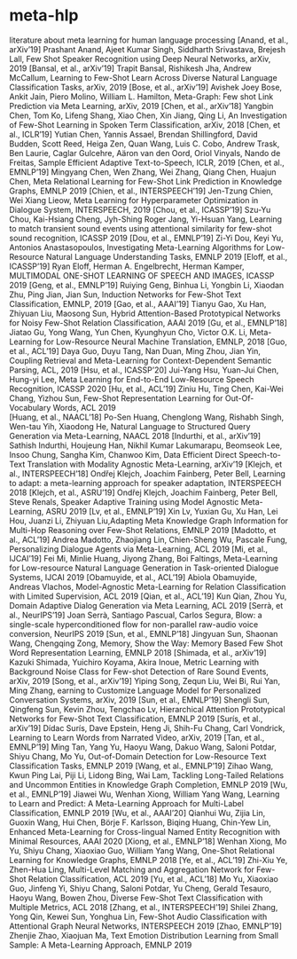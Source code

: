 # meta-hlp
literature about meta learning for human language processing
[Anand, et al., arXiv’19] Prashant Anand, Ajeet Kumar Singh, Siddharth Srivastava, Brejesh Lall, Few Shot Speaker Recognition using Deep Neural Networks, arXiv, 2019 
[Bansal, et al., arXiv’19] Trapit Bansal, Rishikesh Jha, Andrew McCallum, Learning to Few-Shot Learn Across Diverse Natural Language Classification Tasks, arXiv, 2019 
[Bose, et al., arXiv’19] Avishek Joey Bose, Ankit Jain, Piero Molino, William L. Hamilton, Meta-Graph: Few shot Link Prediction via Meta Learning, arXiv, 2019 
[Chen, et al., arXiv’18] Yangbin Chen, Tom Ko, Lifeng Shang, Xiao Chen, Xin Jiang, Qing Li, An Investigation of Few-Shot Learning in Spoken Term Classification, arXiv, 2018 
[Chen, et al., ICLR’19] Yutian Chen, Yannis Assael, Brendan Shillingford, David Budden, Scott Reed, Heiga Zen, Quan Wang, Luis C. Cobo, Andrew Trask, Ben Laurie, Caglar Gulcehre, Aäron van den Oord, Oriol Vinyals, Nando de Freitas, Sample Efficient Adaptive Text-to-Speech, ICLR, 2019
[Chen, et al., EMNLP’19] Mingyang Chen, Wen Zhang, Wei Zhang, Qiang Chen, Huajun Chen, Meta Relational Learning for Few-Shot Link Prediction in Knowledge Graphs, EMNLP 2019 
[Chien, et al., INTERSPEECH’19] Jen-Tzung Chien, Wei Xiang Lieow, Meta Learning for Hyperparameter Optimization in Dialogue System, INTERSPEECH, 2019 
[Chou, et al., ICASSP’19] Szu-Yu Chou, Kai-Hsiang Cheng, Jyh-Shing Roger Jang, Yi-Hsuan Yang, Learning to match transient sound events using attentional similarity for few-shot sound recognition, ICASSP 2019 
[Dou, et al., EMNLP’19] Zi-Yi Dou, Keyi Yu, Antonios Anastasopoulos, Investigating Meta-Learning Algorithms for Low-Resource Natural Language Understanding Tasks, EMNLP 2019 
[Eloff, et al., ICASSP’19] Ryan Eloff, Herman A. Engelbrecht, Herman Kamper, MULTIMODAL ONE-SHOT LEARNING OF SPEECH AND IMAGES, ICASSP 2019 
[Geng, et al., EMNLP’19] Ruiying Geng, Binhua Li, Yongbin Li, Xiaodan Zhu, Ping Jian, Jian Sun, Induction Networks for Few-Shot Text Classification, EMNLP, 2019 
[Gao, et al., AAAI’19] Tianyu Gao, Xu Han, Zhiyuan Liu, Maosong Sun, Hybrid Attention-Based Prototypical Networks for Noisy Few-Shot Relation Classification, AAAI 2019 
[Gu, et al., EMNLP’18] Jiatao Gu, Yong Wang, Yun Chen, Kyunghyun Cho, Victor O.K. Li, Meta-Learning for Low-Resource Neural Machine Translation, EMNLP, 2018 
[Guo, et al., ACL’19] Daya Guo, Duyu Tang, Nan Duan, Ming Zhou, Jian Yin, Coupling Retrieval and Meta-Learning for Context-Dependent Semantic Parsing, ACL, 2019
[Hsu, et al., ICASSP’20] Jui-Yang Hsu, Yuan-Jui Chen, Hung-yi Lee, Meta Learning for End-to-End Low-Resource Speech Recognition, ICASSP 2020 
[Hu, et al., ACL’19] Ziniu Hu, Ting Chen, Kai-Wei Chang, Yizhou Sun,  Few-Shot Representation Learning for Out-Of-Vocabulary Words, ACL 2019  
[Huang, et al., NAACL’18] Po-Sen Huang, Chenglong Wang, Rishabh Singh, Wen-tau Yih, Xiaodong He, Natural Language to Structured Query Generation via Meta-Learning, NAACL 2018 
[Indurthi, et al., arXiv’19] Sathish Indurthi, Houjeung Han, Nikhil Kumar Lakumarapu, Beomseok Lee, Insoo Chung, Sangha Kim, Chanwoo Kim, Data Efficient Direct Speech-to-Text Translation with Modality Agnostic Meta-Learning, arXiv’19
[Klejch, et al., INTERSPEECH’18] Ondřej Klejch, Joachim Fainberg, Peter Bell, Learning to adapt: a meta-learning approach for speaker adaptation, INTERSPEECH 2018 
[Klejch, et al., ASRU’19] Ondřej Klejch, Joachim Fainberg, Peter Bell, Steve Renals, Speaker Adaptive Training using Model Agnostic Meta-Learning, ASRU 2019 
[Lv, et al., EMNLP’19] Xin Lv, Yuxian Gu, Xu Han, Lei Hou, Juanzi Li, Zhiyuan Liu,Adapting Meta Knowledge Graph Information for Multi-Hop Reasoning over Few-Shot Relations, EMNLP 2019 
[Madotto, et al., ACL’19] Andrea Madotto, Zhaojiang Lin, Chien-Sheng Wu, Pascale Fung, Personalizing Dialogue Agents via Meta-Learning, ACL 2019 
[Mi, et al., IJCAI’19] Fei Mi, Minlie Huang, Jiyong Zhang, Boi Faltings, Meta-Learning for Low-resource Natural Language Generation in Task-oriented Dialogue Systems, IJCAI 2019 
[Obamuyide, et al., ACL’19] Abiola Obamuyide, Andreas Vlachos, Model-Agnostic Meta-Learning for Relation Classification with Limited Supervision, ACL 2019 
[Qian, et al., ACL’19] Kun Qian, Zhou Yu, Domain Adaptive Dialog Generation via Meta Learning, ACL 2019 
[Serrà, et al., NeurIPS’19] Joan Serrà, Santiago Pascual, Carlos Segura, Blow: a single-scale hyperconditioned flow for non-parallel raw-audio voice conversion, NeurIPS 2019 
[Sun, et al., EMNLP’18] Jingyuan Sun, Shaonan Wang, Chengqing Zong, Memory, Show the Way: Memory Based Few Shot Word Representation Learning, EMNLP 2018
[Shimada, et al., arXiv’19] Kazuki Shimada, Yuichiro Koyama, Akira Inoue, Metric Learning with Background Noise Class for Few-shot Detection of Rare Sound Events, arXiv, 2019 
[Song, et al., arXiv’19] Yiping Song, Zequn Liu, Wei Bi, Rui Yan, Ming Zhang, earning to Customize Language Model for Personalized Conversation Systems, arXiv, 2019 
[Sun, et al., EMNLP’19] Shengli Sun, Qingfeng Sun, Kevin Zhou, Tengchao Lv, Hierarchical Attention Prototypical Networks for Few-Shot Text Classification, EMNLP 2019 
[Surís, et al., arXiv’19] Dídac Surís, Dave Epstein, Heng Ji, Shih-Fu Chang, Carl Vondrick, Learning to Learn Words from Narrated Video, arXiv, 2019 
[Tan, et al., EMNLP’19] Ming Tan, Yang Yu, Haoyu Wang, Dakuo Wang, Saloni Potdar, Shiyu Chang, Mo Yu, Out-of-Domain Detection for Low-Resource Text Classification Tasks, EMNLP 2019 
[Wang, et al., EMNLP’19] Zihao Wang, Kwun Ping Lai, Piji Li, Lidong Bing, Wai Lam, Tackling Long-Tailed Relations and Uncommon Entities in Knowledge Graph Completion, EMNLP 2019 
[Wu, et al., EMNLP’19] Jiawei Wu, Wenhan Xiong, William Yang Wang, Learning to Learn and Predict: A Meta-Learning Approach for Multi-Label Classification, EMNLP 2019 
[Wu, et al., AAAI’20] Qianhui Wu, Zijia Lin, Guoxin Wang, Hui Chen, Börje F. Karlsson, Biqing Huang, Chin-Yew Lin, Enhanced Meta-Learning for Cross-lingual Named Entity Recognition with Minimal Resources, AAAI 2020 
[Xiong, et al., EMNLP’18] Wenhan Xiong, Mo Yu, Shiyu Chang, Xiaoxiao Guo, William Yang Wang, One-Shot Relational Learning for Knowledge Graphs, EMNLP 2018 
[Ye, et al., ACL’19] Zhi-Xiu Ye, Zhen-Hua Ling, Multi-Level Matching and Aggregation Network for Few-Shot Relation Classification, ACL 2019 
[Yu, et al., ACL’18] Mo Yu, Xiaoxiao Guo, Jinfeng Yi, Shiyu Chang, Saloni Potdar, Yu Cheng, Gerald Tesauro, Haoyu Wang, Bowen Zhou, Diverse Few-Shot Text Classification with Multiple Metrics, ACL 2018 
[Zhang, et al., INTERSPEECH’19] Shilei Zhang, Yong Qin, Kewei Sun, Yonghua Lin, Few-Shot Audio Classification with Attentional Graph Neural Networks, INTERSPEECH 2019 
[Zhao, EMNLP’19] Zhenjie Zhao, Xiaojuan Ma, Text Emotion Distribution Learning from Small Sample: A Meta-Learning Approach, EMNLP 2019  



